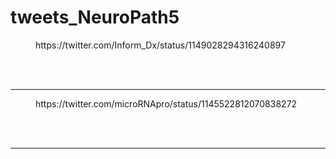 # tweets_NeuroPath5


<figure class="wp-block-embed-twitter wp-block-embed is-type-rich">
<div class="wp-block-embed__wrapper">
https://twitter.com/Inform_Dx/status/1149028294316240897</div></figure>
<br>
<br>
<hr>

<figure class="wp-block-embed-twitter wp-block-embed is-type-rich">
<div class="wp-block-embed__wrapper">
https://twitter.com/microRNApro/status/1145522812070838272</div></figure>
<br>
<br>
<hr>
